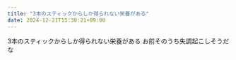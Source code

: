 ```yaml
---
title: "3本のスティックからしか得られない栄養がある"
date: 2024-12-21T15:30:21+09:00
---
```

3本のスティックからしか得られない栄養がある
お前そのうち失調起こしそうだな
